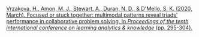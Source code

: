 
[Vrzakova, H., Amon, M. J., Stewart, A., Duran, N. D., & D'Mello, S. K. (2020, March). Focused or stuck together: multimodal patterns reveal triads' performance in collaborative problem solving. In _Proceedings of the tenth international conference on learning analytics & knowledge_ (pp. 295-304).](https://dl.acm.org/doi/pdf/10.1145/3375462.3375467)